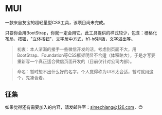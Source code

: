 # MUI
一款来自友宝的超轻量型CSS工具，该项目尚未完成。

只要你会用BootStrap，你就一定会用它。此工具提供的样式较少，包含：栅格化布局，按钮，"立体按钮"，文字居中方式，h1-h6排版，文字溢出等。

> 初衷：本人渐渐的接手一些微信开发的活，考虑到页面不大，用BootStrap、Foundation等CSS框架明显不合适（体积略大），于是才写要重新写一个真正适合微信页面开发的（目前仅针对公司内部）。

> 命名：暂时想不出什么好的名字，个人觉得称为UI不太合适，暂时就用这个，先凑合着。

## 征集

如果觉得还有需要加入的内容，请发邮件至：[simechiang@126.com](mailto:simechiang@126.com)，:blush:



